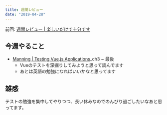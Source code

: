 ```yaml
---
title: 週間レビュー
date: "2019-04-28"
---
```


前回: [週間レビュー | 楽しいだけで十分です](https://yinm.info/20190421/)

## 今週やること
- [Manning | Testing Vue.js Applications](https://www.manning.com/books/testing-vue-js-applications)_ch3 ~ 最後
  - Vueのテストを深掘りしてみようと思って読んでます
  - あとは英語の勉強になればいいかなと思ってます

## 雑感
テストの勉強を集中してやりつつ、長い休みなのでのんびり過ごしたいなあと思ってます。


